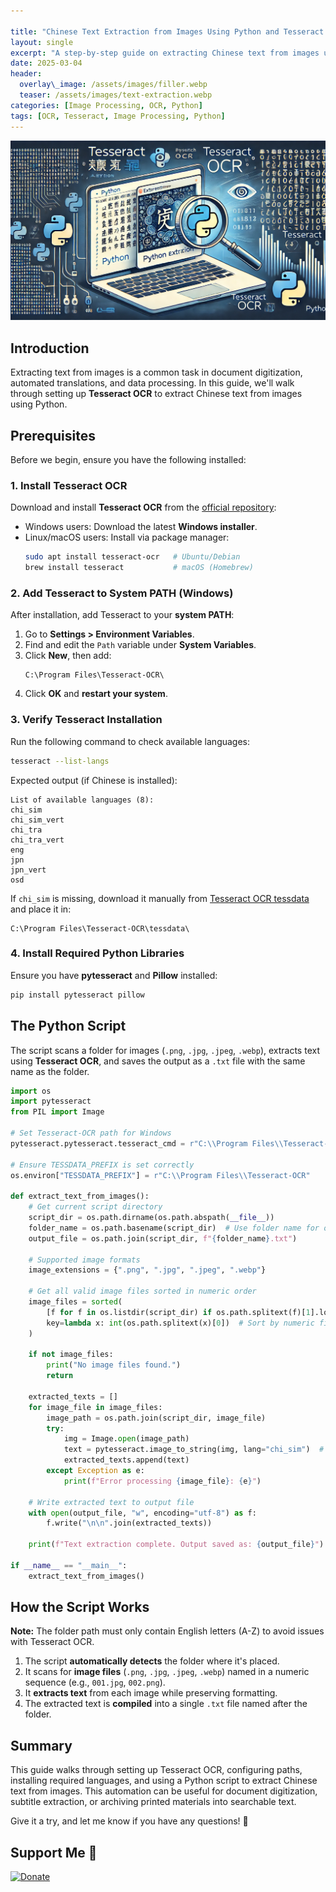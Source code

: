 ```yaml
---

title: "Chinese Text Extraction from Images Using Python and Tesseract OCR"
layout: single
excerpt: "A step-by-step guide on extracting Chinese text from images using Python and Tesseract OCR."
date: 2025-03-04
header:
  overlay\_image: /assets/images/filler.webp
  teaser: /assets/images/text-extraction.webp
categories: [Image Processing, OCR, Python]
tags: [OCR, Tesseract, Image Processing, Python]
---
```


![image2txt](https://raw.githubusercontent.com/mattchoo2/mattchoo2.github.io/main/assets/images/text-extraction.webp)

## Introduction

Extracting text from images is a common task in document digitization, automated translations, and data processing. In this guide, we'll walk through setting up **Tesseract OCR** to extract Chinese text from images using Python.

## Prerequisites

Before we begin, ensure you have the following installed:

### 1. Install Tesseract OCR

Download and install **Tesseract OCR** from the [official repository](https://github.com/UB-Mannheim/tesseract/wiki):

- Windows users: Download the latest **Windows installer**.
- Linux/macOS users: Install via package manager:
  ```sh
  sudo apt install tesseract-ocr   # Ubuntu/Debian
  brew install tesseract           # macOS (Homebrew)
  ```

### 2. Add Tesseract to System PATH (Windows)

After installation, add Tesseract to your **system PATH**:

1. Go to **Settings > Environment Variables**.
2. Find and edit the `Path` variable under **System Variables**.
3. Click **New**, then add:
   ```
   C:\Program Files\Tesseract-OCR\
   ```
4. Click **OK** and **restart your system**.

### 3. Verify Tesseract Installation

Run the following command to check available languages:

```sh
tesseract --list-langs
```

Expected output (if Chinese is installed):

```
List of available languages (8):
chi_sim
chi_sim_vert
chi_tra
chi_tra_vert
eng
jpn
jpn_vert
osd
```

If `chi_sim` is missing, download it manually from [Tesseract OCR tessdata](https://github.com/tesseract-ocr/tessdata) and place it in:

```
C:\Program Files\Tesseract-OCR\tessdata\
```

### 4. Install Required Python Libraries

Ensure you have **pytesseract** and **Pillow** installed:

```sh
pip install pytesseract pillow
```

## The Python Script

The script scans a folder for images (`.png`, `.jpg`, `.jpeg`, `.webp`), extracts text using **Tesseract OCR**, and saves the output as a `.txt` file with the same name as the folder.

```python
import os
import pytesseract
from PIL import Image

# Set Tesseract-OCR path for Windows
pytesseract.pytesseract.tesseract_cmd = r"C:\\Program Files\\Tesseract-OCR\\tesseract.exe"

# Ensure TESSDATA_PREFIX is set correctly
os.environ["TESSDATA_PREFIX"] = r"C:\\Program Files\\Tesseract-OCR"

def extract_text_from_images():
    # Get current script directory
    script_dir = os.path.dirname(os.path.abspath(__file__))
    folder_name = os.path.basename(script_dir)  # Use folder name for output file
    output_file = os.path.join(script_dir, f"{folder_name}.txt")
    
    # Supported image formats
    image_extensions = {".png", ".jpg", ".jpeg", ".webp"}
    
    # Get all valid image files sorted in numeric order
    image_files = sorted(
        [f for f in os.listdir(script_dir) if os.path.splitext(f)[1].lower() in image_extensions],
        key=lambda x: int(os.path.splitext(x)[0])  # Sort by numeric filename
    )
    
    if not image_files:
        print("No image files found.")
        return
    
    extracted_texts = []
    for image_file in image_files:
        image_path = os.path.join(script_dir, image_file)
        try:
            img = Image.open(image_path)
            text = pytesseract.image_to_string(img, lang="chi_sim")  # Extract Chinese text
            extracted_texts.append(text)
        except Exception as e:
            print(f"Error processing {image_file}: {e}")
    
    # Write extracted text to output file
    with open(output_file, "w", encoding="utf-8") as f:
        f.write("\n\n".join(extracted_texts))
    
    print(f"Text extraction complete. Output saved as: {output_file}")

if __name__ == "__main__":
    extract_text_from_images()
```

## How the Script Works

**Note:** The folder path must only contain English letters (A-Z) to avoid issues with Tesseract OCR.

1. The script **automatically detects** the folder where it's placed.
2. It scans for **image files** (`.png`, `.jpg`, `.jpeg`, `.webp`) named in a numeric sequence (e.g., `001.jpg`, `002.png`).
3. It **extracts text** from each image while preserving formatting.
4. The extracted text is **compiled** into a single `.txt` file named after the folder.

## Summary

This guide walks through setting up Tesseract OCR, configuring paths, installing required languages, and using a Python script to extract Chinese text from images. This automation can be useful for document digitization, subtitle extraction, or archiving printed materials into searchable text.

Give it a try, and let me know if you have any questions! 🚀



## Support Me 💖
[![Donate](https://img.shields.io/badge/Donate-PayPal-blue.svg)](https://paypal.me/mattchoo2)
